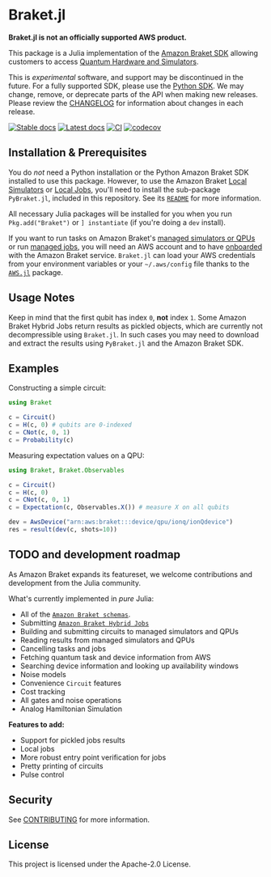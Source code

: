 # Braket.jl

**Braket.jl is not an officially supported AWS product.**

This package is a Julia implementation of the [Amazon Braket SDK](https://github.com/aws/amazon-braket-sdk-python) allowing customers to access [Quantum Hardware and Simulators](https://aws.amazon.com/braket/quantum-computers/). 

This is *experimental* software, and support may be discontinued in the future. For a fully supported SDK, please use
the [Python SDK](https://github.com/aws/amazon-braket-sdk-python). We may change, remove, or deprecate parts of the API when making new releases.
Please review the [CHANGELOG](CHANGELOG.md) for information about changes in each release. 

[![Stable docs](https://img.shields.io/badge/docs-stable-blue.svg)](https://awslabs.github.io/braket-jl/stable)
[![Latest docs](https://img.shields.io/badge/docs-dev-blue.svg)](https://awslabs.github.io/braket-jl/dev)
[![CI](https://github.com/awslabs/braket-jl/actions/workflows/CI.yml/badge.svg)](https://github.com/awslabs/braket-jl/actions/workflows/CI.yml)
[![codecov](https://codecov.io/gh/awslabs/braket-jl/branch/main/graph/badge.svg?token=QC9P7HQY4V)](https://codecov.io/gh/awslabs/braket-jl)

## Installation & Prerequisites

You do *not* need a Python installation or the Python Amazon Braket SDK installed to use this package.
However, to use the Amazon Braket [Local Simulators](https://docs.aws.amazon.com/braket/latest/developerguide/braket-send-to-local-simulator.html) or
[Local Jobs](https://docs.aws.amazon.com/braket/latest/developerguide/braket-jobs-local-mode.html), you'll need to install the sub-package `PyBraket.jl`,
included in this repository. See its [`README`](PyBraket/README.md) for more information.
 
All necessary Julia packages will be installed for you when you run `Pkg.add("Braket")`
or `] instantiate` (if you're doing a `dev` install).

If you want to run tasks on Amazon Braket's [managed simulators or QPUs](https://docs.aws.amazon.com/braket/latest/developerguide/braket-devices.html) or run
[managed jobs](https://docs.aws.amazon.com/braket/latest/developerguide/braket-jobs-works.html),
you will need an AWS account and to have [onboarded](https://docs.aws.amazon.com/braket/latest/developerguide/braket-enable-overview.html) with the Amazon Braket service.
`Braket.jl` can load your AWS credentials from your environment variables or your `~/.aws/config` file thanks to the [`AWS.jl`](https://github.com/JuliaCloud/AWS.jl) package.

## Usage Notes

Keep in mind that the first qubit has index `0`, **not** index `1`.
Some Amazon Braket Hybrid Jobs return results as pickled objects, which are currently not decompressible using `Braket.jl`.
In such cases you may need to download and extract the results using `PyBraket.jl` and the Amazon Braket SDK.

## Examples

Constructing a simple circuit:

```julia
using Braket

c = Circuit()
c = H(c, 0) # qubits are 0-indexed
c = CNot(c, 0, 1)
c = Probability(c)
```

Measuring expectation values on a QPU:

```julia
using Braket, Braket.Observables

c = Circuit()
c = H(c, 0)
c = CNot(c, 0, 1)
c = Expectation(c, Observables.X()) # measure X on all qubits

dev = AwsDevice("arn:aws:braket:::device/qpu/ionq/ionQdevice")
res = result(dev(c, shots=10))
```

## TODO and development roadmap

As Amazon Braket expands its featureset, we welcome contributions and development from the Julia community.  

What's currently implemented in *pure* Julia:

- All of the [`Amazon Braket schemas`](https://github.com/aws/amazon-braket-schemas-python).
- Submitting [`Amazon Braket Hybrid Jobs`](https://docs.aws.amazon.com/braket/latest/developerguide/braket-jobs.html)
- Building and submitting circuits to managed simulators and QPUs
- Reading results from managed simulators and QPUs
- Cancelling tasks and jobs
- Fetching quantum task and device information from AWS
- Searching device information and looking up availability windows
- Noise models
- Convenience `Circuit` features
- Cost tracking
- All gates and noise operations
- Analog Hamiltonian Simulation

**Features to add:**

- Support for pickled jobs results
- Local jobs
- More robust entry point verification for jobs
- Pretty printing of circuits
- Pulse control

## Security

See [CONTRIBUTING](CONTRIBUTING.md#security-issue-notifications) for more information.

## License

This project is licensed under the Apache-2.0 License.
